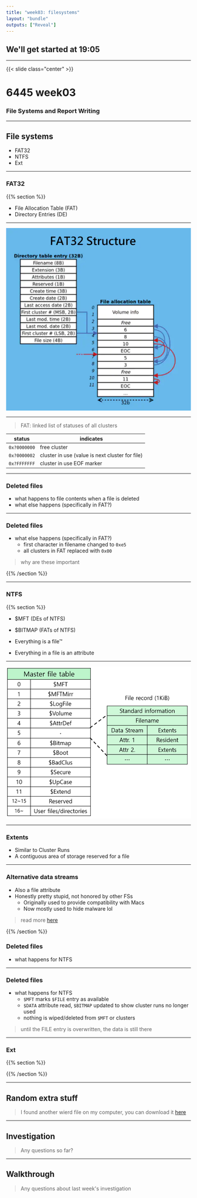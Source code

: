```yaml
---
title: "week03: filesystems"
layout: "bundle"
outputs: ["Reveal"]
---
```


## We'll get started at 19:05

---

{{< slide class="center" >}}
# 6445 week03
### File Systems and Report Writing

---

## File systems
* FAT32
* NTFS
* Ext

---

### FAT32
{{% section %}}
* File Allocation Table (FAT)
* Directory Entries (DE)

---

![](/assets/img/week03/fat32.png)

---

> FAT: linked list of statuses of all clusters

| status       | indicates                                       |
| ------------ | ----------------------------------------------- |
| `0x?0000000` | free cluster                                    |
| `0x?0000002` | cluster in use (value is next cluster for file) |
| `0x?FFFFFFF` | cluster in use EOF marker                       |

---

### Deleted files
* what happens to file contents when a file is deleted
* what else happens (specifically in FAT?)

---

### Deleted files
* what else happens (specifically in FAT?)
    * first character in filename changed to `0xe5`
    * all clusters in FAT replaced with `0x00`

> why are these important

{{% /section %}}

---

### NTFS
{{% section %}}
* $MFT (DEs of NTFS)
* $BITMAP (FATs of NTFS)

* Everything is a file™
* Everything in a file is an attribute 

---

![](/assets/img/week03/ntfs.png)

---

### Extents
* Similar to Cluster Runs
* A contiguous area of storage reserved for a file

---

### Alternative data streams
* Also a file attribute
* Honestly pretty stupid, not honored by other FSs
    * Originally used to provide compatibility with Macs
    * Now mostly used to hide malware lol

> read more [here](https://owasp.org/www-community/attacks/Windows_alternate_data_stream)

{{% /section %}}


### Deleted files
* what happens for NTFS

---

### Deleted files
* what happens for NTFS
    * `$MFT` marks `$FILE` entry as available
    * `$DATA` attribute read, `$BITMAP` updated to show cluster runs no longer used
    * nothing is wiped/deleted from `$MFT` or clusters

> until the FILE entry is overwritten, the data is still there

---

### Ext
{{% section %}}

{{% /section %}}

---

## Random extra stuff
> I found another wierd file on my computer, you can download it [here](/6445/demos/anotherone/whatisthis)

---

## Investigation
> Any questions so far?

---

## Walkthrough
> Any questions about last week's investigation
